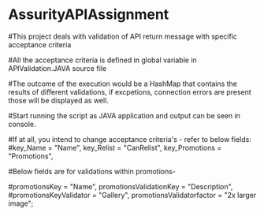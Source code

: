# AssurityAPIAssignment
#This project deals with validation of API return message with specific acceptance criteria

#All the acceptance criteria is defined in global variable in APIValidation.JAVA source file

#The outcome of the execution would be a HashMap that contains the results of different validations, if excpetions, connection errors are present those will be displayed as well.

#Start running the script as JAVA application and output can be seen in console. 

#If at all, you intend to change acceptance criteria's - refer to below fields:
#key_Name = "Name", key_Relist = "CanRelist", key_Promotions = "Promotions", 

#Below fields are for validations within promotions-

#promotionsKey = "Name", promotionsValidationKey = "Description",
#promotionsKeyValidator = "Gallery", promotionsValidatorfactor = "2x larger image";